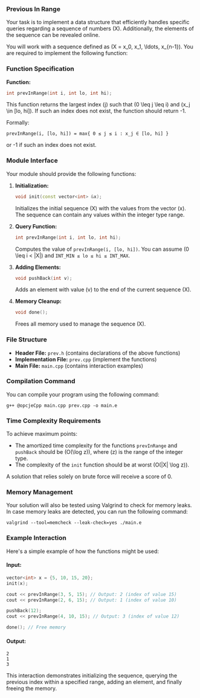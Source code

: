 
### Previous In Range

Your task is to implement a data structure that efficiently handles specific queries regarding a sequence of numbers \(X\). Additionally, the elements of the sequence can be revealed online.

You will work with a sequence defined as \(X = x_0, x_1, \ldots, x_{n-1}\). You are required to implement the following function:

### Function Specification

**Function:**

```cpp
int prevInRange(int i, int lo, int hi);
```

This function returns the largest index \(j\) such that \(0 \leq j \leq i\) and \(x_j \in [lo, hi]\). If such an index does not exist, the function should return -1.

Formally:
```
prevInRange(i, [lo, hi]) = max{ 0 ≤ j ≤ i : x_j ∈ [lo, hi] }
```
or -1 if such an index does not exist.

### Module Interface

Your module should provide the following functions:

1. **Initialization:**
   ```cpp
   void init(const vector<int> &x);
   ```
   Initializes the initial sequence \(X\) with the values from the vector \(x\). The sequence can contain any values within the integer type range.

2. **Query Function:**
   ```cpp
   int prevInRange(int i, int lo, int hi);
   ```
   Computes the value of `prevInRange(i, [lo, hi])`. You can assume \(0 \leq i < |X|\) and `INT_MIN ≤ lo ≤ hi ≤ INT_MAX`.

3. **Adding Elements:**
   ```cpp
   void pushBack(int v);
   ```
   Adds an element with value \(v\) to the end of the current sequence \(X\).

4. **Memory Cleanup:**
   ```cpp
   void done();
   ```
   Frees all memory used to manage the sequence \(X\).

### File Structure

- **Header File:** `prev.h` (contains declarations of the above functions)
- **Implementation File:** `prev.cpp` (implement the functions)
- **Main File:** `main.cpp` (contains interaction examples)

### Compilation Command

You can compile your program using the following command:
```
g++ @opcjeCpp main.cpp prev.cpp -o main.e
```

### Time Complexity Requirements

To achieve maximum points:
- The amortized time complexity for the functions `prevInRange` and `pushBack` should be \(O(\log z)\), where \(z\) is the range of the integer type.
- The complexity of the `init` function should be at worst \(O(|X| \log z)\).

A solution that relies solely on brute force will receive a score of 0.

### Memory Management

Your solution will also be tested using Valgrind to check for memory leaks. In case memory leaks are detected, you can run the following command:
```
valgrind --tool=memcheck --leak-check=yes ./main.e
```

### Example Interaction

Here's a simple example of how the functions might be used:

#### Input:
```cpp
vector<int> x = {5, 10, 15, 20};
init(x);

cout << prevInRange(3, 5, 15); // Output: 2 (index of value 15)
cout << prevInRange(2, 6, 15); // Output: 1 (index of value 10)

pushBack(12);
cout << prevInRange(4, 10, 15); // Output: 3 (index of value 12)

done(); // Free memory
```

#### Output:
```
2
1
3
```

This interaction demonstrates initializing the sequence, querying the previous index within a specified range, adding an element, and finally freeing the memory.
```
